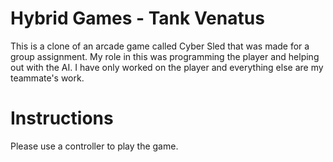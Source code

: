 # Hybrid Games - Tank Venatus
This is a clone of an arcade game called Cyber Sled that was made for a group assignment. My role in this was programming the player and helping out with the AI. I have only worked on the player and everything else are my teammate's work.

# Instructions
Please use a controller to play the game.
